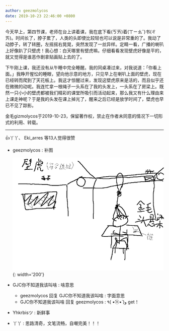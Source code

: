 ```yaml
---
author: geezmolycos
date: 2019-10-23 22:46:00 +0800
---
```

今天早上，第四节课，老师在台上讲着课，我在底下看(ㄎㄞ)着(ㄒㄧㄠˇ)书(ㄔㄞ)。时间长了，脖子累了，人类的头即使比较轻也可以说是非常重的了。我动了动脖子，转了转圈，左摇摇右晃晃，突然发现了一丝异样。定睛一看，广播的喇叭上好像趴了只壁虎！我心想：白天哪里有壁虎嘛。仔细看看发现壁虎好像是平的，就又觉得是谁恶作剧拿贴画贴上去的了。

下午刚上课，我还没有从午睡中完全睡醒。我的同桌凑过来，对我说道：「你看上面。」我睁开惺忪的睡眼，望向他示意的地方，只见早上在喇叭上面的壁虎，现在已经转而爬到了天花板上。我这才惊醒过来，发现这壁虎原来是活的，而且似乎还在微微的动呢。我连忙拿一根绳子一头系在了我的头发上，一头系在了房梁上。既然一只小小的壁虎都被我们精彩的课堂所吸引而活动起来，那么我又有什么理由来上课走神呢？于是我的头发在课上掉光了，醒来之后已经是放学时间了，壁虎也早已不见了踪影。

金毛gizmolycos于2019-10-23，保留著作权，禁止在作者未同意的情况下一切形式的利用、转载。

---
👍丫丫、 Eki_arres 等13人觉得很赞

- geezmolycos : 补图

  ![](/assets/images/qq-zone/2019-10-23-gecko.png){: width='200'}
- GJC你不知道我该叫啥 : 啥意思
  - geezmolycos 回复 GJC你不知道我该叫啥 : 字面意思
  - GJC你不知道我该叫啥 回复 geezmolycos : ٩( •̀㉨•́ )و get！
- Yhkrbisツ : 新鲜事
- 丫丫 : 思路清奇，文笔流畅，自嘲完美！！！
